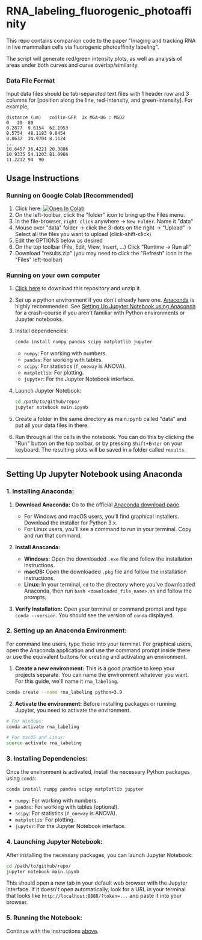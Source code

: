 # RNA_labeling_fluorogenic_photoaffinity
This repo contains companion code to the paper "Imaging and tracking RNA in live mammalian cells via fluorogenic photoaffinity labeling".

The script will generate red/green intensity plots, as well as analysis of areas under both curves and curve overlap/similarity.

### Data File Format
Input data files should be tab-separated text files with 1 header row and 3 columns for [position along the line, red-intensity, and green-intensity].  For example,
```
distance (um)	coilin-GFP	1x MGA-U6 : MGD2
0	29	80
0.2877	9.6154	62.1953
0.5754	48.1183	9.0454
0.8632	34.9704	8.1124
...
10.6457	36.4221	20.3886
10.9335	54.1203	81.0966
11.2212	94	90
```

## Usage Instructions

### Running on Google Colab [Recommended]
1. Click here: <a href="https://colab.research.google.com/github/gchenfc/RNA_labeling_fluorogenic_photoaffinity/blob/main/main.ipynb" target="_parent"><img src="https://colab.research.google.com/assets/colab-badge.svg" alt="Open In Colab"/></a>
2. On the left-toolbar, click the "folder" icon to bring up the Files menu.
3. In the file-browser, `right click` anywhere -> `New Folder`.  Name it "data"
4. Mouse over "data" folder -> click the 3-dots on the right -> "Upload" -> Select all the files you want to upload (click-shift-click)
5. Edit the OPTIONS below as desired
6. On the top toolbar (File, Edit, View, Insert, ...) Click "Runtime -> Run all"
7. Download "results.zip" (you may need to click the "Refresh" icon in the "Files" left-toolbar)

### Running on your own computer

1. [Click here](https://github.com/gchenfc/RNA_labeling_fluorogenic_photoaffinity/archive/refs/heads/main.zip) to download this repository and unzip it.
2. Set up a python environment if you don't already have one.  [Anaconda](https://www.anaconda.com/download) is highly recommended.  See [Setting Up Jupyter Notebook using Anaconda](#setting-up-jupyter-notebook-using-anaconda) for a crash-course if you aren't familiar with Python environments or Jupyter notebooks.
3. Install dependencies:
     ```bash
     conda install numpy pandas scipy matplotlib jupyter
     ```

     - `numpy`: For working with numbers.
     - `pandas`: For working with tables.
     - `scipy`: For statistics (`f_oneway` is ANOVA).
     - `matplotlib`: For plotting.
     - `jupyter`: For the Jupyter Notebook interface.
4. Launch Jupyter Notebook:
     ```bash
     cd /path/to/github/repo/
     jupyter notebook main.ipynb
     ```
5. Create a folder in the same directory as main.ipynb called "data" and put all your data files in there.
6. Run through all the cells in the notebook.  You can do this by clicking the "Run" button on the top toolbar, or by pressing `Shift+Enter` on your keyboard.  The resulting plots will be saved in a folder called `results`.

---

## Setting Up Jupyter Notebook using Anaconda

### 1. Installing Anaconda:

1. **Download Anaconda:** Go to the official [Anaconda download page](https://www.anaconda.com/products/distribution#download-section).
   - For Windows and macOS users, you'll find graphical installers. Download the installer for Python 3.x.
   - For Linux users, you'll see a command to run in your terminal. Copy and run that command.

2. **Install Anaconda:**
   - **Windows:** Open the downloaded `.exe` file and follow the installation instructions.
   - **macOS:** Open the downloaded `.pkg` file and follow the installation instructions.
   - **Linux:** In your terminal, `cd` to the directory where you've downloaded Anaconda, then run `bash <downloaded_file_name>.sh` and follow the prompts.

3. **Verify Installation:** Open your terminal or command prompt and type `conda --version`. You should see the version of `conda` displayed.

### 2. Setting up an Anaconda Environment:

For command line users, type these into your terminal.  For graphical users, open the Anaconda application and use the command prompt inside there or use the equivalent buttons for creating and activating an environment.

1. **Create a new environment:** This is a good practice to keep your projects separate. You can name the environment whatever you want. For this guide, we'll name it `rna_labeling`.

```bash
conda create --name rna_labeling python=3.9
```

2. **Activate the environment:** Before installing packages or running Jupyter, you need to activate the environment.

```bash
# For Windows:
conda activate rna_labeling

# For macOS and Linux:
source activate rna_labeling
```

### 3. Installing Dependencies:

Once the environment is activated, install the necessary Python packages using `conda`:

```bash
conda install numpy pandas scipy matplotlib jupyter
```

- `numpy`: For working with numbers.
- `pandas`: For working with tables (optional).
- `scipy`: For statistics (`f_oneway` is ANOVA).
- `matplotlib`: For plotting.
- `jupyter`: For the Jupyter Notebook interface.

### 4. Launching Jupyter Notebook:

After installing the necessary packages, you can launch Jupyter Notebook:

```bash
cd /path/to/github/repo/
jupyter notebook main.ipynb
```

This should open a new tab in your default web browser with the Jupyter interface.  If it doesn't open automatically, look for a URL in your terminal that looks like `http://localhost:8888/?token=...` and paste it into your browser.

### 5. Running the Notebook:

Continue with the instructions [above](#running-on-your-own-computer).
